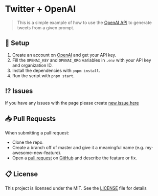 # Twitter + OpenAI
> This is a simple example of how to use the [OpenAI API](https://openai.com/) to generate tweets from a given prompt.

## 🔩 Setup
1. Create an account on [OpenAI](https://openai.com/) and get your API key.
2. Fill the `OPENAI_KEY` and `OPENAI_ORG` variables in `.env` with your API key and organization ID.
3. Install the dependencies with `pnpm install`.
4. Run the script with `pnpm start`.

## ⁉️ Issues

If you have any issues with the page please create [new issue here](https://github.com/igorkowalczyk/tweet-ai/issues)

## 📥 Pull Requests

When submitting a pull request:

- Clone the repo.
- Create a branch off of master and give it a meaningful name (e.g. my-awesome-new-feature).
- Open a [pull request](https://github.com/igorkowalczyk/tweet-ai/pulls) on [GitHub](https://github.com) and describe the feature or fix.

## 📋 License

This project is licensed under the MIT. See the [LICENSE](https://github.com/igorkowalczyk/tweet-ai/blob/master/license.md) file for details